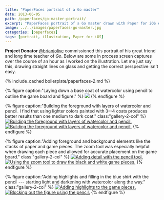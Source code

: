 ```yaml
---
title: "PaperFaces portrait of a Go master"
date: 2013-06-05
path: /paperfaces/go-master-portrait/
excerpt: "PaperFaces portrait of a Go master drawn with Paper for iOS on an iPad."
image: ../../images/paperfaces-go-master.jpg
categories: [paperfaces]
tags: [portrait, illustration, Paper for iOS]
---
```


**Project Donator** [@brianjolive](https://twitter.com/brianjolive) commissioned this portrait of his great friend and long time teacher of *Go*. Below are some in process screen captures over the course of an hour as I worked on the illustration. Let me just say this, drawing straight lines on glass and getting the correct perspective isn't easy.

{% include_cached boilerplate/paperfaces-2.md %}

{% figure caption:"Laying down a base coat of watercolor using pencil to outline the game board and figure." %}
[![](../../images/paperfaces-go-master-process-1-600.jpg)](../../images/paperfaces-go-master-process-1-lg.jpg)
{% endfigure %}

{% figure caption:"Building the foreground with layers of watercolor and pencil. I find that using lighter colors painted with 3--4 coats produces better results than one medium to dark coat." class:"gallery-2-col" %}
[![Building the foreground with layers of watercolor and pencil.](../../images/paperfaces-go-master-process-2-600.jpg)](../../images/paperfaces-go-master-process-2-lg.jpg)
[![Building the foreground with layers of watercolor and pencil.](../../images/paperfaces-go-master-process-3-600.jpg)](../../images/paperfaces-go-master-process-3-lg.jpg)
{% endfigure %}

{% figure caption:"Adding foreground and background elements like the stacks of paper and game pieces. The zoom tool was especially helpful when drawing each piece and allowed for accurate placement on the game board." class:"gallery-2-col" %}
[![Adding detail with the pencil tool.](../../images/paperfaces-go-master-process-4-600.jpg)](../../images/paperfaces-go-master-process-4-lg.jpg)
[![Using the zoom tool to draw the black and white game pieces.](../../images/paperfaces-go-master-process-5-600.jpg)](../../images/paperfaces-go-master-process-5-lg.jpg)
{% endfigure %}

{% figure caption:"Adding highlights and filling in the blue shirt with the pencil --- starting light and darkening with watercolor along the way." class:"gallery-2-col" %}
[![Adding highlights to the game pieces.](../../images/paperfaces-go-master-process-6-600.jpg)](../../images/paperfaces-go-master-process-6-lg.jpg)
[![Blocking out the figure using the pencil.](../../images/paperfaces-go-master-process-7-600.jpg)](../../images/paperfaces-go-master-process-7-lg.jpg)
{% endfigure %}
